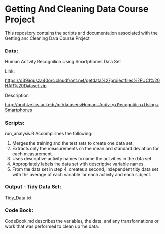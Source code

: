 # Getting And Cleaning Data Course Project
This repository contains the scripts and documentation associated with the
Getting and Cleaning Data Course Project

### Data:
Human Activity Recognition Using Smartphones Data Set

Link: 

https://d396qusza40orc.cloudfront.net/getdata%2Fprojectfiles%2FUCI%20HAR%20Dataset.zip 

Description:

http://archive.ics.uci.edu/ml/datasets/Human+Activity+Recognition+Using+Smartphones 

### Scripts:
run_analysis.R
Accomplishes the following:
1. Merges the training and the test sets to create one data set.
2. Extracts only the measurements on the mean and standard deviation for each measurement. 
3. Uses descriptive activity names to name the activities in the data set
4. Appropriately labels the data set with descriptive variable names. 
5. From the data set in step 4, creates a second, independent tidy data set with the average of each variable for each activity and each subject.

### Output - Tidy Data Set:
Tidy_Data.txt

### Code Book:
CodeBook.md describes the variables, the data, and any transformations or work that was performed to clean up the data.
